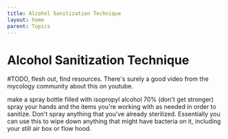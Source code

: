 ```yaml
---
title: Alcohol Sanitization Technique
layout: home
parent: Topics
---
```


# Alcohol Sanitization Technique

#TODO, flesh out, find resources. There's surely a good video from the mycology community about this on youtube.

make a spray bottle filled with isopropyl alcohol 70% (don't get stronger) spray your hands and the items you're working with as needed in order to sanitize. Don't spray anything that you've already sterilized. Essentially you can use this to wipe down anything that might have bacteria on it, including your still air box or flow hood. 



